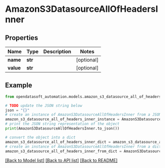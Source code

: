 # AmazonS3DatasourceAllOfHeadersInner


## Properties

Name | Type | Description | Notes
------------ | ------------- | ------------- | -------------
**name** | **str** |  | [optional] 
**value** | **str** |  | [optional] 

## Example

```python
from opendatasoft_automation.models.amazon_s3_datasource_all_of_headers_inner import AmazonS3DatasourceAllOfHeadersInner

# TODO update the JSON string below
json = "{}"
# create an instance of AmazonS3DatasourceAllOfHeadersInner from a JSON string
amazon_s3_datasource_all_of_headers_inner_instance = AmazonS3DatasourceAllOfHeadersInner.from_json(json)
# print the JSON string representation of the object
print(AmazonS3DatasourceAllOfHeadersInner.to_json())

# convert the object into a dict
amazon_s3_datasource_all_of_headers_inner_dict = amazon_s3_datasource_all_of_headers_inner_instance.to_dict()
# create an instance of AmazonS3DatasourceAllOfHeadersInner from a dict
amazon_s3_datasource_all_of_headers_inner_from_dict = AmazonS3DatasourceAllOfHeadersInner.from_dict(amazon_s3_datasource_all_of_headers_inner_dict)
```
[[Back to Model list]](../README.md#documentation-for-models) [[Back to API list]](../README.md#documentation-for-api-endpoints) [[Back to README]](../README.md)


